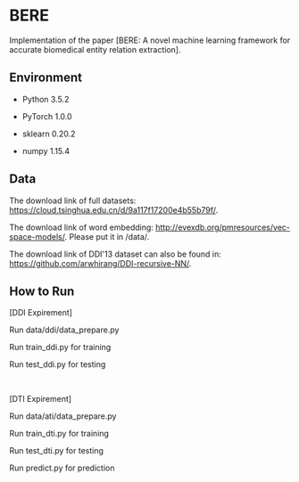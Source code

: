# BERE
Implementation of the paper [BERE: A novel machine learning framework for accurate biomedical entity relation extraction].

## Environment
- Python    3.5.2

- PyTorch   1.0.0

- sklearn   0.20.2

- numpy     1.15.4


## Data
The download link of full datasets: https://cloud.tsinghua.edu.cn/d/9a117f17200e4b55b79f/.

The download link of word embedding: http://evexdb.org/pmresources/vec-space-models/. Please put it in /data/.

The download link of DDI'13 dataset can also be found in: https://github.com/arwhirang/DDI-recursive-NN/.

## How to Run
[DDI Expirement]

Run data/ddi/data_prepare.py

Run train_ddi.py for training

Run test_ddi.py for testing

&nbsp;

[DTI Expirement]

Run data/ati/data_prepare.py

Run train_dti.py for training

Run test_dti.py for testing

Run predict.py for prediction
